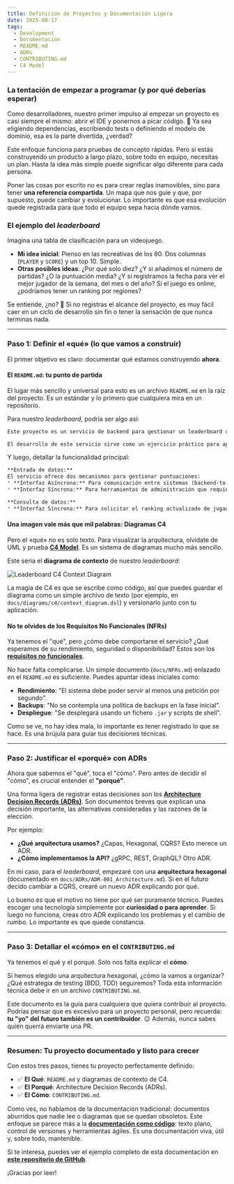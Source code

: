 ```yaml
---
title: Definición de Proyectos y Documentación Ligera
date: 2025-08-17
tags:
  - Development
  - Documentación
  - README.md
  - ADRs
  - CONTRIBUTING.md
  - C4 Model
---
```


### La tentación de empezar a programar (y por qué deberías esperar)

Como desarrolladores, nuestro primer impulso al empezar un proyecto es casi siempre el mismo: abrir el IDE y ponernos a picar código. 🚀 Ya sea eligiendo dependencias, escribiendo tests o definiendo el modelo de dominio, esa es la parte divertida, ¿verdad?

Este enfoque funciona para pruebas de concepto rápidas. Pero si estás construyendo un producto a largo plazo, sobre todo en equipo, necesitas un plan. Hasta la idea más simple puede significar algo diferente para cada persona.

Poner las cosas por escrito no es para crear reglas inamovibles, sino para tener **una referencia compartida**. Un mapa que nos guíe y que, por supuesto, puede cambiar y evolucionar. Lo importante es que esa evolución quede registrada para que todo el equipo sepa hacia dónde vamos.

### El ejemplo del *leaderboard*

Imagina una tabla de clasificación para un videojuego.

* **Mi idea inicial**: Pienso en las recreativas de los 80. Dos columnas (`PLAYER` y `SCORE`) y un top 10. Simple.
* **Otras posibles ideas**: ¿Por qué solo diez? ¿Y si añadimos el número de partidas? ¿O la puntuación media? ¿Y si registramos la fecha para ver el mejor jugador de la semana, del mes o del año? Si el juego es online, ¿podríamos tener un ranking por regiones?

Se entiende, ¿no? 🤔 Si no registras el alcance del proyecto, es muy fácil caer en un ciclo de desarrollo sin fin o tener la sensación de que nunca terminas nada.

---

### Paso 1: Definir el «qué» (lo que vamos a construir)

El primer objetivo es claro: documentar qué estamos construyendo **ahora**.

#### El `README.md`: tu punto de partida

El lugar más sencillo y universal para esto es un archivo `README.md` en la raíz del proyecto. Es un estándar y lo primero que cualquiera mira en un repositorio.

Para nuestro *leaderboard*, podría ser algo así:

```markdown
Este proyecto es un servicio de backend para gestionar un leaderboard de videojuegos. Su objetivo es registrar las puntuaciones de los jugadores y ofrecer un ranking global.

El desarrollo de este servicio sirve como un ejercicio práctico para aplicar y documentar principios de diseño y arquitectura de software.
```

Y luego, detallar la funcionalidad principal:

```markdown
**Entrada de datos:**
El servicio ofrece dos mecanismos para gestionar puntuaciones:
* **Interfaz Asíncrona:** Para comunicación entre sistemas (backend-to-backend).
* **Interfaz Síncrona:** Para herramientas de administración que requieren una respuesta inmediata.

**Consulta de datos:**
* **Interfaz Síncrona:** Para solicitar el ranking actualizado de jugadores.
```

#### Una imagen vale más que mil palabras: Diagramas C4

Pero el «qué» no es solo texto. Para visualizar la arquitectura, olvídate de UML y prueba [**C4 Model**](https://c4model.com/). Es un sistema de diagramas mucho más sencillo.

Este sería el **diagrama de contexto** de nuestro *leaderboard*:

![Leaderboard C4 Context Diagram](/images/2025/08/17-Context_diagram.png)

La magia de C4 es que se escribe como código, así que puedes guardar el diagrama como un simple archivo de texto (por ejemplo, en `docs/diagrams/c4/context_diagram.dsl`) y versionarlo junto con tu aplicación.

#### No te olvides de los Requisitos No Funcionales (NFRs)

Ya tenemos el "qué", pero ¿cómo debe comportarse el servicio? ¿Qué esperamos de su rendimiento, seguridad o disponibilidad? Estos son los [**requisitos no funcionales**](https://en.wikipedia.org/wiki/Non-functional_requirement).

No hace falta complicarse. Un simple documento (`docs/NFRs.md`) enlazado en el `README.md` es suficiente. Puedes apuntar ideas iniciales como:
* **Rendimiento**: "El sistema debe poder servir al menos una petición por segundo".
* **Backups**: "No se contempla una política de backups en la fase inicial".
* **Despliegue**: "Se desplegará usando un fichero `.jar` y scripts de shell".

Como se ve, no hay idea mala, lo importante es tener registrado lo que se hace. Es una brújula para guiar tus decisiones técnicas.

---

### Paso 2: Justificar el «porqué» con ADRs

Ahora que sabemos el "qué", toca el "cómo". Pero antes de decidir el "cómo", es crucial entender el **"porqué"**.

Una forma ligera de registrar estas decisiones son los [**Architecture Decision Records (ADRs)**](https://en.wikipedia.org/wiki/Architectural_decision). Son documentos breves que explican una decisión importante, las alternativas consideradas y las razones de la elección.

Por ejemplo:
* **¿Qué arquitectura usamos?** ¿Capas, Hexagonal, CQRS? Esto merece un ADR.
* **¿Cómo implementamos la API?** ¿gRPC, REST, GraphQL? Otro ADR.

En mi caso, para el *leaderboard*, empezaré con una **arquitectura hexagonal** (documentado en `docs/ADRs/ADR-001_Architecture.md`). Si en el futuro decido cambiar a CQRS, crearé un nuevo ADR explicando por qué.

Lo bueno es que el motivo no tiene por qué ser puramente técnico. Puedes escoger una tecnología simplemente por **curiosidad o para aprender**. Si luego no funciona, creas otro ADR explicando los problemas y el cambio de rumbo. Lo importante es que quede constancia.

---

### Paso 3: Detallar el «cómo» en el `CONTRIBUTING.md`

Ya tenemos el qué y el porqué. Solo nos falta explicar el **cómo**.

Si hemos elegido una arquitectura hexagonal, ¿cómo la vamos a organizar? ¿Qué estrategia de testing (BDD, TDD) seguiremos? Toda esta información técnica debe ir en un archivo `CONTRIBUTING.md`.

Este documento es la guía para cualquiera que quiera contribuir al proyecto. Podrías pensar que es excesivo para un proyecto personal, pero recuerda: **tu "yo" del futuro también es un contribuidor**. 😉 Además, nunca sabes quién querrá enviarte una PR.

---

### Resumen: Tu proyecto documentado y listo para crecer

Con estos tres pasos, tienes tu proyecto perfectamente definido:

* ✅ **El Qué**: `README.md` y diagramas de contexto de C4.
* ✅ **El Porqué**: Architecture Decision Records (ADRs).
* ✅ **El Cómo**: `CONTRIBUTING.md`.

Como ves, no hablamos de la documentación tradicional: documentos aburridos que nadie lee o diagramas que se quedan obsoletos. Este enfoque se parece más a la [**documentación como código**](https://en.wikipedia.org/wiki/Software_documentation): texto plano, control de versiones y herramientas ágiles. Es una documentación viva, útil y, sobre todo, mantenible.

Si te interesa, puedes ver el ejemplo completo de esta documentación en [**este repositorio de GitHub**]().

¡Gracias por leer!